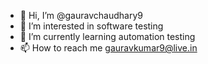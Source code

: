 - 👋 Hi, I’m @gauravchaudhary9
- 👀 I’m interested in software testing
- 🌱 I’m currently learning automation testing
- 📫 How to reach me gauravkumar9@live.in

<!---
gauravchaudhary9/gauravchaudhary9 is a ✨ special ✨ repository because its `README.md` (this file) appears on your GitHub profile.
You can click the Preview link to take a look at your changes.
--->
